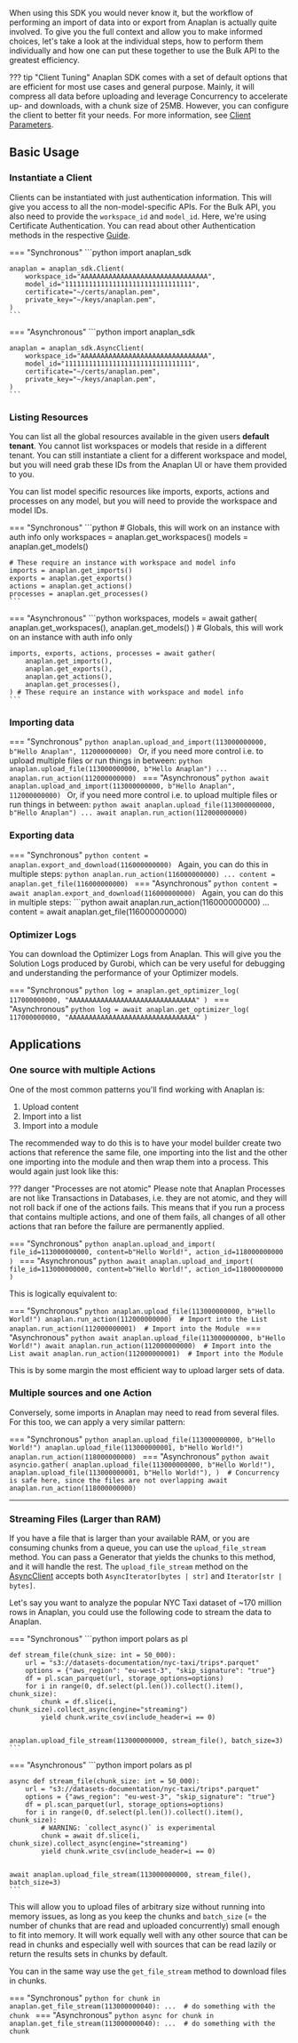 When using this SDK you would never know it, but the workflow of performing an import of data into or export from
Anaplan is actually quite involved. To give you the full context and allow you to make informed choices, let's take a
look at the individual steps, how to perform them individually and how one can put these together to use the Bulk API to
the greatest efficiency.

??? tip "Client Tuning"
    Anaplan SDK comes with a set of default options that are efficient for most use cases and general purpose. Mainly, it
    will compress all data before uploading and leverage Concurrency to accelerate up- and downloads, with a chunk size of 25MB.
    However, you can configure the client to better fit your needs. For more information,
    see [Client Parameters](../api/sync/sync_client.md#anaplan_sdk.Client.__init__).

## Basic Usage

### Instantiate a Client

Clients can be instantiated with just authentication information. This will give you access to all the 
non-model-specific APIs. For the Bulk API, you also need to provide the `workspace_id` and `model_id`. Here, we're 
using Certificate Authentication. You can read about other Authentication methods in the respective 
[Guide](authentication.md).

=== "Synchronous"
    ```python
    import anaplan_sdk

    anaplan = anaplan_sdk.Client(
        workspace_id="AAAAAAAAAAAAAAAAAAAAAAAAAAAAAAAA",
        model_id="11111111111111111111111111111111",
        certificate="~/certs/anaplan.pem",
        private_key="~/keys/anaplan.pem",
    )
    ```
=== "Asynchronous"
    ```python
    import anaplan_sdk

    anaplan = anaplan_sdk.AsyncClient(
        workspace_id="AAAAAAAAAAAAAAAAAAAAAAAAAAAAAAAA",
        model_id="11111111111111111111111111111111",
        certificate="~/certs/anaplan.pem",
        private_key="~/keys/anaplan.pem",
    )
    ```
### Listing Resources

You can list all the global resources available in the given users **default tenant**. You cannot list workspaces or 
models that reside in a different tenant. You can still instantiate a client for a different workspace and model, but 
you will need grab these IDs from the Anaplan UI or have them provided to you.

You can list model specific resources like imports, exports, actions and processes on any model, but you will need to
provide the workspace and model IDs.


=== "Synchronous"
    ```python
    # Globals, this will work on an instance with auth info only
    workspaces = anaplan.get_workspaces()
    models = anaplan.get_models()
    
    # These require an instance with workspace and model info
    imports = anaplan.get_imports()
    exports = anaplan.get_exports()
    actions = anaplan.get_actions()
    processes = anaplan.get_processes()
    ```
=== "Asynchronous"
    ```python
    workspaces, models = await gather(
        anaplan.get_workspaces(), anaplan.get_models()
    ) # Globals, this will work on an instance with auth info only
    
    imports, exports, actions, processes = await gather(
        anaplan.get_imports(),
        anaplan.get_exports(),
        anaplan.get_actions(),
        anaplan.get_processes(),
    ) # These require an instance with workspace and model info
    ```

### Importing data

=== "Synchronous"
    ```python
    anaplan.upload_and_import(113000000000, b"Hello Anaplan", 112000000000)
    ```
    Or, if you need more control i.e. to upload multiple files or run things in between:
    ```python
    anaplan.upload_file(113000000000, b"Hello Anaplan")
    ...
    anaplan.run_action(112000000000)
    ```
=== "Asynchronous"
    ```python
    await anaplan.upload_and_import(113000000000, b"Hello Anaplan", 112000000000)
    ```
    Or, if you need more control i.e. to upload multiple files or run things in between:
    ```python
    await anaplan.upload_file(113000000000, b"Hello Anaplan")
    ...
    await anaplan.run_action(112000000000)
    ```

### Exporting data

=== "Synchronous"
    ```python
    content = anaplan.export_and_download(116000000000)
    ```
    Again, you can do this in multiple steps:
    ```python
    anaplan.run_action(116000000000)
    ...
    content = anaplan.get_file(116000000000)
    ```
=== "Asynchronous"
    ```python
    content = await anaplan.export_and_download(116000000000)
    ```
    Again, you can do this in multiple steps:
    ```python
    await anaplan.run_action(116000000000)
    ...
    content = await anaplan.get_file(116000000000)


### Optimizer Logs

You can download the Optimizer Logs from Anaplan. This will give you the Solution Logs produced by Gurobi, which can be
very useful for debugging and understanding the performance of your Optimizer models.

=== "Synchronous"
    ```python
    log = anaplan.get_optimizer_log(
        117000000000, "AAAAAAAAAAAAAAAAAAAAAAAAAAAAAAAA"
    )
    ```
=== "Asynchronous"
    ```python
    log = await anaplan.get_optimizer_log(
        117000000000, "AAAAAAAAAAAAAAAAAAAAAAAAAAAAAAAA"
    )
    ```

## Applications

### One source with multiple Actions

One of the most common patterns you'll find working with Anaplan is:

1. Upload content
2. Import into a list
3. Import into a module

The recommended way to do this is to have your model builder create two actions that reference the same file, one
importing into the list and the other one importing into the module and then wrap them into a process. This would again
just look like this:

??? danger "Processes are not atomic"
    Please note that Anaplan Processes are not like Transactions in Databases, i.e. they are not atomic, and they will
    not roll back if one of the actions fails. This means that if you run a process that contains multiple actions, and
    one of them fails, all changes of all other actions that ran before the failure are permanently applied.

=== "Synchronous"
    ```python
    anaplan.upload_and_import(
        file_id=113000000000, content=b"Hello World!", action_id=118000000000
    )
    ```
=== "Asynchronous"
    ```python
    await anaplan.upload_and_import(
        file_id=113000000000, content=b"Hello World!", action_id=118000000000
    )
    ```

This is logically equivalent to:

=== "Synchronous"
    ```python
    anaplan.upload_file(113000000000, b"Hello World!")
    anaplan.run_action(112000000000)  # Import into the List
    anaplan.run_action(112000000001)  # Import into the Module
    ```
=== "Asynchronous"
    ```python
    await anaplan.upload_file(113000000000, b"Hello World!")
    await anaplan.run_action(112000000000)  # Import into the List
    await anaplan.run_action(112000000001)  # Import into the Module
    ```

This is by some margin the most efficient way to upload larger sets of data.

### Multiple sources and one Action

Conversely, some imports in Anaplan may need to read from several files. For this too, we can apply a very similar
pattern:

=== "Synchronous"
    ```python
    anaplan.upload_file(113000000000, b"Hello World!")
    anaplan.upload_file(113000000001, b"Hello World!")
    anaplan.run_action(118000000000)
    ```
=== "Asynchronous"
    ```python
    await asyncio.gather(
        anaplan.upload_file(113000000000, b"Hello World!"),
        anaplan.upload_file(113000000001, b"Hello World!"),
    )  # Concurrency is safe here, since the files are not overlapping
    await anaplan.run_action(118000000000)
    ```

---

### Streaming Files (Larger than RAM)

If you have a file that is larger than your available RAM, or you are consuming chunks from a queue, you can use the 
`upload_file_stream` method. You can pass a Generator that yields the chunks to this method, and it will handle the
rest. The `upload_file_stream` method on the [AsyncClient](../api/async/async_client.md#anaplan_sdk.AsyncClient.upload_file_stream)
accepts both `AsyncIterator[bytes | str]` and `Iterator[str | bytes]`.

Let's say you want to analyze the popular NYC Taxi dataset of ~170 million rows in Anaplan, you could use the following 
code to stream the data to Anaplan. 

=== "Synchronous"
    ```python
    import polars as pl
    
    
    def stream_file(chunk_size: int = 50_000):
        url = "s3://datasets-documentation/nyc-taxi/trips*.parquet"
        options = {"aws_region": "eu-west-3", "skip_signature": "true"}
        df = pl.scan_parquet(url, storage_options=options)
        for i in range(0, df.select(pl.len()).collect().item(), chunk_size):
            chunk = df.slice(i, chunk_size).collect_async(engine="streaming")
            yield chunk.write_csv(include_header=i == 0)
    
    
    anaplan.upload_file_stream(113000000000, stream_file(), batch_size=3)
    ```
=== "Asynchronous"
    ```python
    import polars as pl


    async def stream_file(chunk_size: int = 50_000):
        url = "s3://datasets-documentation/nyc-taxi/trips*.parquet"
        options = {"aws_region": "eu-west-3", "skip_signature": "true"}
        df = pl.scan_parquet(url, storage_options=options)
        for i in range(0, df.select(pl.len()).collect().item(), chunk_size):
            # WARNING: `collect_async()` is experimental
            chunk = await df.slice(i, chunk_size).collect_async(engine="streaming")
            yield chunk.write_csv(include_header=i == 0)
    

    await anaplan.upload_file_stream(113000000000, stream_file(), batch_size=3)
    ```

This will allow you to upload files of arbitrary size without running into memory issues, as long as you keep the chunks
and `batch_size` (= the number of chunks that are read and uploaded concurrently) small enough to fit into memory. It 
will work equally well with any other source that can be read in chunks and especially well with sources that can be read lazily or return the results sets in chunks by default.

You can in the same way use the `get_file_stream` method to download files in chunks.

=== "Synchronous"
    ```python
    for chunk in anaplan.get_file_stream(113000000040):
        ...  # do something with the chunk
    ```
=== "Asynchronous"
    ```python
    async for chunk in anaplan.get_file_stream(113000000040):
        ...  # do something with the chunk
    ```
